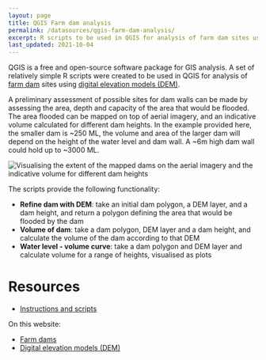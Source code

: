 ```yaml
---
layout: page
title: QGIS Farm dam analysis
permalink: /datasources/qgis-farm-dam-analysis/
excerpt: R scripts to be used in QGIS for analysis of farm dam sites using DEM
last_updated: 2021-10-04
---
```


QGIS is a free and open-source software package for GIS analysis. A set of relatively simple R scripts were created to be used in QGIS for analysis of [farm dam](/grap/farm-dams/) sites using [digital elevation models (DEM)](/datasources/dem/). 

A preliminary assessment of possible sites for dam walls can be made by assessing the area, depth and capacity of the area that would be flooded. The area flooded can be mapped on top of aerial imagery, and an indicative volume calculated for different dam heights. In the example provided here, the smaller dam is ~250 ML, the volume and area of the larger dam will depend on the height of the water level and dam wall. A ~6m high dam wall could hold up to ~3000 ML.

![Visualising the extent of the mapped dams on the aerial imagery and the indicative volume for
different dam heights](/images/new_farm_dam.png)

The scripts provide the following functionality:

- **Refine dam with DEM**: take an initial dam polygon, a DEM layer, and a dam height, and return a polygon defining the area that would be flooded by the dam
- **Volume of dam**: take a dam polygon, DEM layer and a dam height, and calculate the volume of the dam according to that DEM
- **Water level - volume curve**: take a dam polygon and DEM layer and calculate volume for a range of heights, visualised as plots

# Resources

- [Instructions and scripts](https://github.com/gilbert-river/gilbert-river.github.io/tree/main/_datasources/qgis-farm-dam)

On this website:

- [Farm dams](/grap/farm-dams/)
- [Digital elevation models (DEM)](/datasources/dem/)
